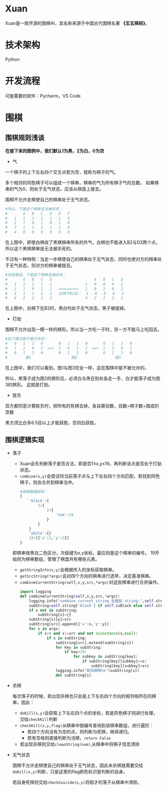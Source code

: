 # Xuan
Xuan是一款开源的围棋AI，其名称来源于中国古代围棋名著 **《玄玄棋经》**。

# 技术架构
Python

# 开发流程
可能需要的软件：Pycharm，VS Code

# 围棋
## 围棋规则浅谈
**在接下来的图例中，我们默认1为黑，2为白，0为空**
* 气

一个棋子的上下左右四个交叉点若为空，就称为棋子的气。

多个相邻的同色棋子可以组成一个棋串，棋串的气为所有棋子气的总数。
如果棋串的气为0，则处于无气状态，应该从棋盘上提去。

围棋不允许走棋使自己的棋串处于无气状态。
```python
#所以，下面这个棋串无法被杀死：
#       A   B   C   D   E   F
#   1   1   1   1   1   1   0
#   2   1   0   1   0   1   0
#   3   1   1   1   1   1   0
#   4   0   0   0   0   0   0
```
在上图中，即使白棋收了黑棋棋串所有的外气，白棋也不能进入B2与D2两个点，所以这个黑棋棋串是无法被杀死的。

不过有一种特例：当走一步棋使自己的棋串处于无气状态，同时也使对方的棋串处于无气状态，则对方的棋串被提去。
```python
#也就是说，下面这个棋串会被杀死：
#       A   B   C   D                   A   B   C   D
#   1   1   1   1   2               1   0   0   0   2
#   2   1   0   1   2   ========>   2   0   2   0   2
#   3   1   1   1   2   白棋下B2后：  3   0   0   0   2
#   4   2   2   2   2               4   2   2   2   2
```
在上图中，白棋下在B2时，黑白均处于无气状态，黑子被提掉。
* 打劫

围棋不允许出现一模一样的棋形。所以当一方吃一子时，另一方不能马上吃回去。
```python
#如下情况是不被允许的：
#   0   1   2   0       0   1   2   0       0   1   2   0
#   1   2   0   2  ==>  1   0   1   2  ==>  1   2   0   2
#   0   1   2   0       0   1   2   0       0   1   2   0
#        图1                  图2                 图3
```
在上图中，我们可以看到，图1与图3完全一样，这在围棋中是不被允许的。

所以，黑落子成为图2的棋形后，必须白与黑在别处各走一手，白才能落子成为图3的棋形。
这就是打劫。

* 胜负

双方都同意计算胜负时，把所有的死棋去掉，各自算目数，目数=棋子数+围成的空数

黑方须比白多6.5目以上才能获胜，否则白获胜。
## 围棋逻辑实现
* 落子
  * Xuan会先判断落子是否合法，即是否1≤x,y≤19。再判断该点是否处于打劫状态。
  * `combine(x,y)`会尝试将当前落子点与上下左右四个方向匹配，若找到同色棋子，则会合并到棋串当中。
    ```python
    #棋串数据结构：
    {
        'black':{
            1:{
                2:{
                    'num':19
                }
            }
        }
        'white':{}
        19:[{'x':1,'y':2}]
    }
    ```
  即棋串按黑白二色区分，次级键为x,y坐标，最后则是这个棋串的编号。
  19开始则为棋串数组，管理了棋盘共有哪些元素。
  * `getStringInfo(x,y)`会根据传入的坐标获取棋串。
  * `getSrcString(*args)`会对四个方向的棋串进行选举，决定基准棋串。
  * `combineCurrentString(self,x,y,src,*args)`对这些棋串进行合并操作。
    ```python
    import logging
    def combineCurrentString(self,x,y,src,*args):
        logging.info("combine current string 处理前 string:",self.string)
        subString=self.string['black'] if self.isBlack else self.string['white']
        if x not in subString:
            subString[x]={}
        subString[x][y]=src
        subString[src].append({'x':x,'y':y})
        for s in args:
            if s>0 and s!=src and not isinstance(s,bool):
                if s in subString:
                    subString[src].extend(subString[s])
                    for key in subString:
                        if key<19:
                            for subkey in subString[key]:
                                if subString[key][subkey]==s:
                                    subString[key][subkey]=src
                    logging.info("即将删除%s"%subString[s])
                    del subString[s]
    ```
* 杀棋
  
  每次落子的时候，若出现杀棋也只会是上下左右四个方向的相邻格所在的棋串，因此：
  * `doKill(x,y)`会获取上下左右四个点的坐标，若是异色棋子则进行处理，交给`checkKill`判断
  * `checkKill(x,y,flag)`从棋串中按编号查询到该棋串数组，进行遍历：
    * 若四个方向没有为空的点，则判断为死棋，继续递归。
    * 若有空格则直接判断为活棋，`return False`
  * 若出现杀棋则交给`cleanString(num)`,从棋串中将棋子信息清除
  
* 无气状态

  围棋不允许走棋使自己的棋串处于无气状态，因此未杀棋就需要交给`doKill(x,y)`判断，只是这里的flag颜色标识是判断的自身。

  若自身死棋则交给`checkSuicide(x,y)`将刚才的落子从棋串中清除。